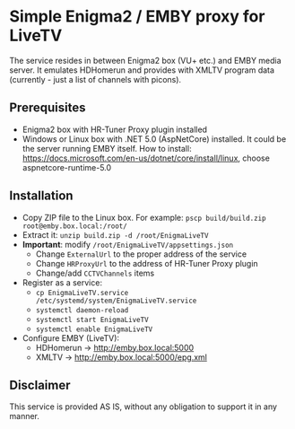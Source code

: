 # Simple Enigma2 / EMBY proxy for LiveTV
The service resides in between Enigma2 box (VU+ etc.) and EMBY media server. It emulates HDHomerun and provides with XMLTV program data (currently - just a list of channels with picons).

## Prerequisites
- Enigma2 box with HR-Tuner Proxy plugin installed
- Windows or Linux box with .NET 5.0 (AspNetCore) installed. It could be the server running EMBY itself. How to install: https://docs.microsoft.com/en-us/dotnet/core/install/linux, choose aspnetcore-runtime-5.0

## Installation
- Copy ZIP file to the Linux box. For example: `pscp build/build.zip root@emby.box.local:/root/`
- Extract it: `unzip build.zip -d /root/EnigmaLiveTV`
- **Important**: modify `/root/EnigmaLiveTV/appsettings.json`
  - Change `ExternalUrl` to the proper address of the service
  - Change `HRProxyUrl` to the address of HR-Tuner Proxy plugin
  - Change/add `CCTVChannels` items
- Register as a service: 
  - `cp EnigmaLiveTV.service /etc/systemd/system/EnigmaLiveTV.service`
  - `systemctl daemon-reload`
  - `systemctl start EnigmaLiveTV`
  - `systemctl enable EnigmaLiveTV`
- Configure EMBY (LiveTV):
  - HDHomerun -> http://emby.box.local:5000
  - XMLTV -> http://emby.box.local:5000/epg.xml

## Disclaimer
This service is provided AS IS, without any obligation to support it in any manner.